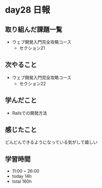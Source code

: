 # day28 日報
## 取り組んだ課題一覧
- ウェブ開発入門完全攻略コース
  - セクション21

## 次やること
- ウェブ開発入門完全攻略コース
  - セクション22
 
## 学んだこと
- Railsでの開発方法

## 感じたこと
どんどんできるようになっている気がして嬉しい  
  
   
## 学習時間
- 11:00 ~ 26:00
- today 14h
- total 160h
